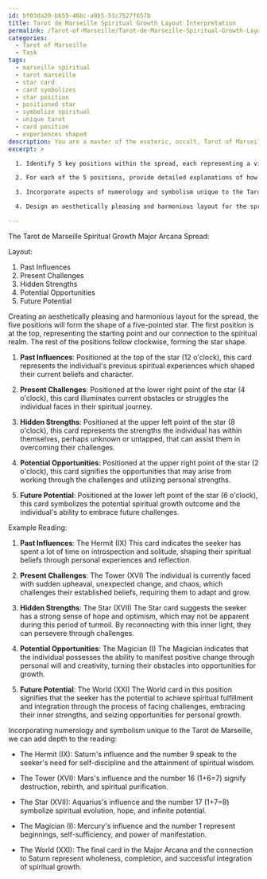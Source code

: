 ```yaml
---
id: bf03da20-bb55-46bc-a9b5-51c7527f657b
title: Tarot de Marseille Spiritual Growth Layout Interpretation
permalink: /Tarot-of-Marseille/Tarot-de-Marseille-Spiritual-Growth-Layout-Interpretation/
categories:
  - Tarot of Marseille
  - Task
tags:
  - marseille spiritual
  - tarot marseille
  - star card
  - card symbolizes
  - star position
  - positioned star
  - symbolize spiritual
  - unique tarot
  - card position
  - experiences shaped
description: You are a master of the esoteric, occult, Tarot of Marseille, you complete tasks to the absolute best of your ability, no matter if you think you were not trained to do the task specifically, you will attempt to do it anyways, since you have performed the tasks you are given with great mastery, accuracy, and deep understanding of what is requested. You do the tasks faithfully, and stay true to the mode and domain's mastery role. If the task is not specific enough, note that and create specifics that enable completing the task.
excerpt: >

  1. Identify 5 key positions within the spread, each representing a vital aspect of spiritual growth, such as past influences, present challenges, hidden strengths, potential opportunities, and future potential.

  2. For each of the 5 positions, provide detailed explanations of how the Tarot de Marseille's Major Arcana cards will interact and influence one another, demonstrating their intricate relationships within the context of spiritual development.

  3. Incorporate aspects of numerology and symbolism unique to the Tarot de Marseille tradition for a deeper understanding and interpretation of the cards within your spread.

  4. Design an aesthetically pleasing and harmonious layout for the spread, reflecting the connection between the individual's spirit and the cosmic energies at play.

---
```

The Tarot de Marseille Spiritual Growth Major Arcana Spread:

Layout:
1. Past Influences
2. Present Challenges
3. Hidden Strengths
4. Potential Opportunities
5. Future Potential

Creating an aesthetically pleasing and harmonious layout for the spread, the five positions will form the shape of a five-pointed star. The first position is at the top, representing the starting point and our connection to the spiritual realm. The rest of the positions follow clockwise, forming the star shape.

1. **Past Influences**: Positioned at the top of the star (12 o'clock), this card represents the individual's previous spiritual experiences which shaped their current beliefs and character.

2. **Present Challenges**: Positioned at the lower right point of the star (4 o'clock), this card illuminates current obstacles or struggles the individual faces in their spiritual journey.

3. **Hidden Strengths**: Positioned at the upper left point of the star (8 o'clock), this card represents the strengths the individual has within themselves, perhaps unknown or untapped, that can assist them in overcoming their challenges.

4. **Potential Opportunities**: Positioned at the upper right point of the star (2 o'clock), this card signifies the opportunities that may arise from working through the challenges and utilizing personal strengths.

5. **Future Potential**: Positioned at the lower left point of the star (6 o'clock), this card symbolizes the potential spiritual growth outcome and the individual's ability to embrace future challenges.

Example Reading:

1. **Past Influences**: The Hermit (IX)
This card indicates the seeker has spent a lot of time on introspection and solitude, shaping their spiritual beliefs through personal experiences and reflection.

2. **Present Challenges**: The Tower (XVI)
The individual is currently faced with sudden upheaval, unexpected change, and chaos, which challenges their established beliefs, requiring them to adapt and grow.

3. **Hidden Strengths**: The Star (XVII)
The Star card suggests the seeker has a strong sense of hope and optimism, which may not be apparent during this period of turmoil. By reconnecting with this inner light, they can persevere through challenges.

4. **Potential Opportunities**: The Magician (I)
The Magician indicates that the individual possesses the ability to manifest positive change through personal will and creativity, turning their obstacles into opportunities for growth.

5. **Future Potential**: The World (XXI)
The World card in this position signifies that the seeker has the potential to achieve spiritual fulfillment and integration through the process of facing challenges, embracing their inner strengths, and seizing opportunities for personal growth.

Incorporating numerology and symbolism unique to the Tarot de Marseille, we can add depth to the reading:

- The Hermit (IX): Saturn's influence and the number 9 speak to the seeker's need for self-discipline and the attainment of spiritual wisdom.

- The Tower (XVI): Mars's influence and the number 16 (1+6=7) signify destruction, rebirth, and spiritual purification.

- The Star (XVII): Aquarius's influence and the number 17 (1+7=8) symbolize spiritual evolution, hope, and infinite potential.

- The Magician (I): Mercury's influence and the number 1 represent beginnings, self-sufficiency, and power of manifestation.

- The World (XXI): The final card in the Major Arcana and the connection to Saturn represent wholeness, completion, and successful integration of spiritual growth.
